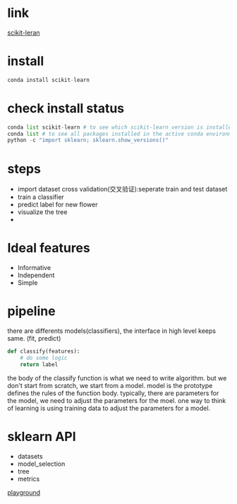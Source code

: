 # link
 [scikit-leran](https://scikit-learn.org/)
# install
```python
conda install scikit-learn
```
# check install status
```python
conda list scikit-learn # to see which scikit-learn version is installed
conda list # to see all packages installed in the active conda environment
python -c "import sklearn; sklearn.show_versions()"
```
# steps
* import dataset
  cross validation(交叉验证):seperate train and test dataset
* train a classifier
* predict label for new flower
* visualize the tree
* 
# Ideal features
* Informative
* Independent
* Simple

# pipeline
there are differents models(classifiers), the interface in high level keeps same.
(fit, predict)
```python
def classify(features):
    # do some logic
    return label
```
the body of the classify function is what we need to write algorithm.
but we don't start from scratch, we start from a model.
model is the prototype defines the rules of the function body.
typically, there are parameters for the model, we need to adjust the parameters for the moel.
one way to think of learning is using training data to adjust the parameters for a model.


# sklearn API
* datasets
* model_selection
* tree
* metrics

[playground](http://playground.tensorflow.org/)

